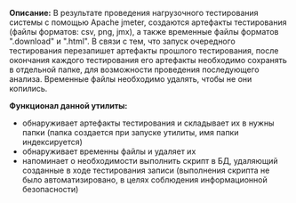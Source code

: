 **Описание:**
В результате проведения нагрузочного тестирования системы с помощью Apache jmeter, создаются артефакты тестирования (файлы форматов: csv, png, jmx), а также временные файлы форматов ".download" и ".html". 
В связи с тем, что запуск очередного тестирования перезапишет артефакты прошлого тестирования, после окончания каждого тестирования его артефакты необходимо сохранять в отдельной папке, для возможности проведения последующего анализа.
Временные файлы необходимо удалять, чтобы не они копились.

**Функционал данной утилиты:**
- обнаруживает артефакты тестирования и складывает их в нужны папки (папка создается при запуске утилиты, имя папки индексируется)
- обнаруживает временны файлы и удаляет их
- напоминает о необходимости выполнить скрипт в БД, удаляющий созданные в ходе тестирования записи (выполнения скрипта не было автоматизировано, в целях соблюдения информационной безопасности)
